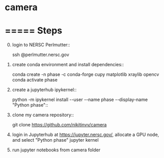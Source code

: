 # camera


=====
Steps
=====
    
0. login to NERSC Perlmutter::
    
    ssh <username>@perlmutter.nersc.gov
    
1. create conda environment and install dependencies::

    conda create -n phase -c conda-forge cupy matplotlib xraylib opencv
    conda activate phase
    
2. create a jupyterhub ipykernel::

    python -m ipykernel install --user --name phase --display-name "Python phase"::

3. clone my camera repository::
    
    git clone https://github.com/nikitinvv/camera
    
3. login in Jupyterhub at https://jupyter.nersc.gov/, allocate a GPU node, and select "Python phase" jupyter kernel

4. run jupyter notebooks from camera folder 

